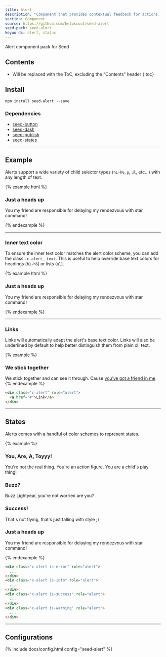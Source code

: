 ```yaml
---
title: Alert
description: "Component that provides contextual feedback for actions. Includes support for a variation of states."
section: Component
source: https://github.com/helpscout/seed-alert
seed-pack: seed-alert
keywords: alert, status
---
```


Alert component pack for Seed

## Contents

* Will be replaced with the ToC, excluding the "Contents" header
{:toc}

## Install

```
npm install seed-alert --save
```


### Dependencies

* [seed-button](/seed/packs/seed-button)
* [seed-dash](/seed/packs/seed-dash)
* [seed-publish](/seed/packs/seed-publish)
* [seed-states](/seed/packs/seed-states)


---


## Example

Alerts support a wide variety of child selector types (`h1-h6`, `p`, `ul`, etc…) with any length of text.

{% example html %}
<div class="c-alert" role="alert">
  <h3>Just a heads up</h3>
  <p>You my friend are responsible for delaying my rendezvous with star command!</p>
</div>
{% endexample %}



---



### Inner text color

To ensure the inner text color matches the alert color scheme, you can add the class `.c-alert__text`. This is useful to help override base text colors for headings (`h1-h6`) or lists (`ul`).

{% example html %}
<div class="c-alert" role="alert">
  <h3>Just a heads up</h3>
  <p class="c-alert__text">
    You my friend are responsible for delaying my rendezvous with star command!
  </p>
</div>
{% endexample %}



---



### Links

Links will automatically adapt the alert's base text color. Links will also be underlined by default to help better distinguish them from plain ol' text.

{% example %}
<div class="c-alert" role="alert">
  <h3>We stick together</h3>
  We stick together and can see it through. Cause <a href="https://www.youtube.com/watch?v=nMN4JZ8crVY" target="_blank">you've got a friend in me</a>.
</div>
{% endexample %}

```html
<div class="c-alert" role="alert">
  <a href="#">Link</a>
</div>
```



---



## States

Alerts comes with a handful of [color schemes](/seed/packs/seed-states) to represent states.

{% example %}
<div class="c-alert is-error" role="alert">
  <h3>You, Are, A, Toyyy!</h3>
  <p>You're not the real thing. You're an action figure. You are a child's play thing!</p>
</div>
<div class="c-alert is-info" role="alert">
  <h3>Buzz?</h3>
  <p>Buzz Lightyear, you're not worried are you?</p>
</div>
<div class="c-alert is-success" role="alert">
  <h3>Success!</h3>
  <p>That's not flying, that's just falling with style ;)</p>
</div>
<div class="c-alert is-warning" role="alert">
  <h3>Just a heads up</h3>
  <p>You my friend are responsible for delaying my rendezvous with star command!</p>
</div>
{% endexample %}

```html
<div class="c-alert is-error" role="alert">
  ...
</div>
<div class="c-alert is-info" role="alert">
  ...
</div>
<div class="c-alert is-success" role="alert">
  ...
</div>
<div class="c-alert is-warning" role="alert">
  ...
</div>
```



---



## Configurations


{% include docs/config.html config="seed-alert" %}
